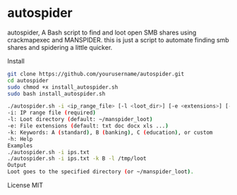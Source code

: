 # autospider

autospider, A Bash script to find and loot open SMB shares using crackmapexec and MANSPIDER.
 this is just a script to automate finding smb shares and spidering a little quicker. 



Install
```bash
git clone https://github.com/yourusername/autospider.git
cd autospider
sudo chmod +x install_autospider.sh
sudo bash install_autospider.sh
```

``` bash
./autospider.sh -i <ip_range_file> [-l <loot_dir>] [-e <extensions>] [-k <A|B|C|custom>]
-i: IP range file (required)
-l: Loot directory (default: ~/manspider_loot)
-e: File extensions (default: txt doc docx xls ...)
-k: Keywords: A (standard), B (banking), C (education), or custom
-h: Help
Examples
./autospider.sh -i ips.txt
./autospider.sh -i ips.txt -k B -l /tmp/loot
Output
Loot goes to the specified directory (or ~/manspider_loot).
```







License
MIT
